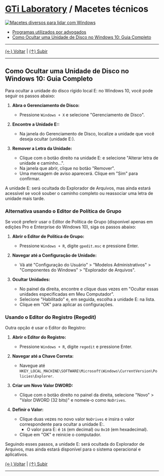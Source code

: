 # [GTi Laboratory](https://github.com/systemboys/GTi_Laboratory#laborat%C3%B3rio-gti "Laboratório GTi") / Macetes técnicos

[![Macetes diversos para lidar com Windows](https://github.com/systemboys/GTi_Laboratory/raw/main/Microsoft%20Windows/Macetes/images/banner1.jpg "Macetes diversos para lidar com Windows")](https://github.com/systemboys/GTi_Laboratory/raw/main/Microsoft%20Windows/Macetes/images/banner1.jpg "Macetes diversos para lidar com Windows")

- [Programas utilizados por advogados](./Advogados/README.md#gti-laboratory--programas-utilizados-por-advogados "Programas utilizados por advogados")
- [Como Ocultar uma Unidade de Disco no Windows 10: Guia Completo](#como-ocultar-uma-unidade-de-disco-no-windows-10-guia-completo "Como Ocultar uma Unidade de Disco no Windows 10: Guia Completo")

---

[(&larr;) Voltar](https://github.com/systemboys/GTi_Laboratory#laborat%C3%B3rio-gti "Voltar ao Sumário") | 
[(&uarr;) Subir](#gti-laboratory--macetes-t%C3%A9cnicos "Subir para o topo")

---

## Como Ocultar uma Unidade de Disco no Windows 10: Guia Completo

Para ocultar a unidade do disco rígido local E: no Windows 10, você pode seguir os passos abaixo:

1. **Abra o Gerenciamento de Disco:**
   - Pressione `Windows + X` e selecione "Gerenciamento de Disco".

2. **Encontre a Unidade E::**
   - Na janela do Gerenciamento de Disco, localize a unidade que você deseja ocultar (unidade E:).

3. **Remover a Letra da Unidade:**
   - Clique com o botão direito na unidade E: e selecione "Alterar letra de unidade e caminho...".
   - Na janela que abrir, clique no botão "Remover".
   - Uma mensagem de aviso aparecerá. Clique em "Sim" para confirmar.

A unidade E: será ocultada do Explorador de Arquivos, mas ainda estará acessível se você souber o caminho completo ou reassociar uma letra de unidade mais tarde.

### Alternativa usando o Editor de Política de Grupo

Se você preferir usar o Editor de Política de Grupo (disponível apenas em edições Pro e Enterprise do Windows 10), siga os passos abaixo:

1. **Abrir o Editor de Política de Grupo:**
   - Pressione `Windows + R`, digite `gpedit.msc` e pressione Enter.

2. **Navegar até a Configuração de Unidade:**
   - Vá até "Configuração do Usuário" > "Modelos Administrativos" > "Componentes do Windows" > "Explorador de Arquivos".

3. **Ocultar Unidades:**
   - No painel da direita, encontre e clique duas vezes em "Ocultar essas unidades especificadas em Meu Computador".
   - Selecione "Habilitado" e, em seguida, escolha a unidade E: na lista.
   - Clique em "OK" para aplicar as configurações.

### Usando o Editor do Registro (Regedit)

Outra opção é usar o Editor do Registro:

1. **Abrir o Editor do Registro:**
   - Pressione `Windows + R`, digite `regedit` e pressione Enter.

2. **Navegar até a Chave Correta:**
   - Navegue até `HKEY_LOCAL_MACHINE\SOFTWARE\Microsoft\Windows\CurrentVersion\Policies\Explorer`.

3. **Criar um Novo Valor DWORD:**
   - Clique com o botão direito no painel da direita, selecione "Novo" > "Valor DWORD (32 bits)" e nomeie-o como `NoDrives`.

4. **Definir o Valor:**
   - Clique duas vezes no novo valor `NoDrives` e insira o valor correspondente para ocultar a unidade E:.
     - O valor para E: é `16` (em decimal) ou `0x10` (em hexadecimal).
   - Clique em "OK" e reinicie o computador.

Seguindo esses passos, a unidade E: será ocultada do Explorador de Arquivos, mas ainda estará disponível para o sistema operacional e aplicativos.

[(&larr;) Voltar](https://github.com/systemboys/GTi_Laboratory#laborat%C3%B3rio-gti "Voltar ao Sumário") | 
[(&uarr;) Subir](#gti-laboratory--macetes-t%C3%A9cnicos "Subir para o topo")

---
